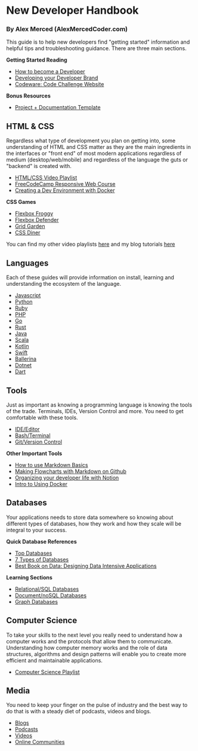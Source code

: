 # New Developer Handbook

### By Alex Merced (AlexMercedCoder.com)

This guide is to help new developers find "getting started" information and helpful tips and troubleshooting guidance. There are three main sections.

**Getting Started Reading**
- [How to become a Developer](https://tuts.alexmercedcoder.com/2022/1/becoming_a_developer_in_2022/)
- [Developing your Developer Brand](https://tuts.alexmercedcoder.com/2020/branding/)
- [Codeware: Code Challenge Website](https://www.codewars.com)

**Bonus Resources**
- [Project + Documentation Template](https://github.com/AlexMercedCoder/bootcamp-new-project-template)

## HTML & CSS

Regardless what type of development you plan on getting into, some understanding of HTML and CSS matter as they are the main ingredients in the interfaces or "front end" of most modern applications regardless of medium (desktop/web/mobile) and regardless of the language the guts or "backend" is created with.

- [HTML/CSS Video Playlist](https://www.youtube.com/playlist?list=PLY6oTPmKnKbbeAFC_F_f6jBKU4Xfu24sX)
- [FreeCodeCamp Responsive Web Course](https://www.freecodecamp.org/learn/responsive-web-design/)
- [Creating a Dev Environment with Docker](https://tuts.alexmercedcoder.com/2022/2/create-a-dev-environment-with-docker/)

**CSS Games**
- [Flexbox Froggy](https://flexboxfroggy.com/)
- [Flexbox Defender](http://www.flexboxdefense.com/)
- [Grid Garden](https://cssgridgarden.com/)
- [CSS Diner](https://flukeout.github.io/)

You can find my other video playlists [here](https://www.devnursery.com) and my blog tutorials [here](https://tuts.alexmercedcoder.com)

## Languages

Each of these guides will provide information on install, learning and understanding the ecosystem of the language.

- [Javascript](./lang/js.md)
- [Python](./lang/py.md)
- [Ruby](./lang/rb.md)
- [PHP](./lang/php.md)
- [Go](./lang/go.md)
- [Rust](./lang/rust.md)
- [Java](./lang/java.md)
- [Scala](./lang/scala.md)
- [Kotlin](./lang/kotlin.md)
- [Swift](./lang/swift.md)
- [Ballerina](./lang/ballerina.md)
- [Dotnet](./lang/dotnet.md)
- [Dart](./lang/dart.md)

## Tools

Just as important as knowing a programming language is knowing the tools  of the trade. Terminals, IDEs, Version Control and more. You need to get comfortable with these tools.

- [IDE/Editor](./tool/edit.md)
- [Bash/Terminal](./tool/term.md)
- [Git/Version Control](./tool/git.md)

**Other Important Tools**
- [How to use Markdown Basics](https://www.youtube.com/watch?v=lbpRomejEd0&t=13s)
- [Making Flowcharts with Markdown on Github](https://www.youtube.com/watch?v=xWXXug9q8AU)
- [Organizing your developer life with Notion](https://www.youtube.com/watch?v=VbLUe2TyQq8&t=41s)
- [Intro to Using Docker](https://youtube.com/playlist?list=PLY6oTPmKnKbY4s-zvHlgaa3UROegVr8f9)

## Databases

Your applications needs to store data somewhere so knowing about different types of databases, how they work and how they scale will be integral to your success.

**Quick Database References**
- [Top Databases](https://towardsdatascience.com/top-10-databases-to-use-in-2021-d7e6a85402ba)
- [7 Types of Databases](https://www.youtube.com/watch?v=W2Z7fbCLSTw)
- [Best Book on Data: Designing Data Intensive Applications](https://amzn.to/3v3fNo3)

**Learning Sections**
- [Relational/SQL Databases](./db/rel.md)
- [Document/noSQL Databases](./db/doc.md)
- [Graph Databases](./db/graph.md)

## Computer Science

To take your skills to the next level you really need to understand how a computer works and the protocols that allow them to communicate. Understanding how computer memory works and the role of data structures, algorithms and design patterns will enable you to create more efficient and maintainable applications.

- [Computer Science Playlist](https://www.youtube.com/playlist?list=PLY6oTPmKnKbbfwjU1ToZlUWCinxmFqlIp)

## Media

You need to keep your finger on the pulse of industry and the best way to do that is with a steady diet of podcasts, videos and blogs.

- [Blogs](./media/blog.md)
- [Podcasts](./media/pod.md)
- [Videos](./media/vid.md)
- [Online Communities](./media/social.md)
